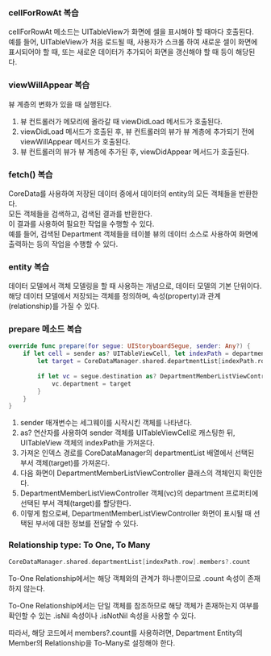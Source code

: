 ### cellForRowAt 복습
cellForRowAt 메소드는 UITableView가 화면에 셀을 표시해야 할 때마다 호출된다.<br>
예를 들어, UITableView가 처음 로드될 때, 사용자가 스크롤 하여 새로운 셀이 화면에 표시되어야
할 때, 또는 새로운 데이터가 추가되어 화면을 갱신해야 할 때 등이 해당된다.<br>


### viewWillAppear 복습
뷰 계층의 변화가 있을 때 실행된다.<br>
1. 뷰 컨트롤러가 메모리에 올라갈 때 viewDidLoad 메서드가 호출된다.<br>
2. viewDidLoad 메서드가 호출된 후, 뷰 컨트롤러의 뷰가 뷰 계층에 추가되기 전에 viewWillAppear 메서드가 호출된다.<br>
3. 뷰 컨트롤러의 뷰가 뷰 계층에 추가된 후, viewDidAppear 메서드가 호출된다.<br>


### fetch() 복습
CoreData를 사용하여 저장된 데이터 중에서 데이터의 entity의 모든 객체들을 반환한다.<br>
모든 객체들을 검색하고, 검색된 결과를 반환한다.<br>
이 결과를 사용하여 필요한 작업을 수행할 수 있다.<br>
예를 들어, 검색된 Department 객체들을 테이블 뷰의 데이터 소스로 사용하여 화면에 출력하는 등의 작업을 수행할 수 있다.<br>

### entity 복습
데이터 모델에서 객체 모델링을 할 때 사용하는 개념으로, 데이터 모델의 기본 단위이다.<br>
해당 데이터 모델에서 저장되는 객체를 정의하며, 속성(property)과 관계(relationship)를 가질 수 있다.<br>


### prepare 메소드 복습
```swift
override func prepare(for segue: UIStoryboardSegue, sender: Any?) {
    if let cell = sender as? UITableViewCell, let indexPath = departmentListTableView.indexPath(for: cell) {
        let target = CoreDataManager.shared.departmentList[indexPath.row]
        
        if let vc = segue.destination as? DepartmentMemberListViewController {
            vc.department = target
        }
    }
}
```
1. sender 매개변수는 세그웨이를 시작시킨 객체를 나타낸다.<br>
2. as? 연산자를 사용하여 sender 객체를 UITableViewCell로 캐스팅한 뒤, UITableView 객체의 indexPath을 가져온다.<br>
3. 가져온 인덱스 경로를 CoreDataManager의 departmentList 배열에서 선택된 부서 객체(target)를 가져온다.<br>
4. 다음 화면이 DepartmentMemberListViewController 클래스의 객체인지 확인한다.<br>
5. DepartmentMemberListViewController 객체(vc)의 department 프로퍼티에 선택된 부서 객체(target)를 할당한다.<br>
6. 이렇게 함으로써, DepartmentMemberListViewController 화면이 표시될 때 선택된 부서에 대한 정보를 전달할 수 있다.<br>

### Relationship type: To One, To Many
```swift
CoreDataManager.shared.departmentList[indexPath.row].members?.count
```
To-One Relationship에서는 해당 객체와의 관계가 하나뿐이므로 .count 속성이 존재하지 않는다.<br>

To-One Relationship에서는 단일 객체를 참조하므로 해당 객체가 존재하는지 여부를 확인할 수 있는 .isNil 속성이나 .isNotNil 속성을 사용할 수 있다.<br>

따라서, 해당 코드에서 members?.count를 사용하려면, Department Entity의 Member의 Relationship을 To-Many로 설정해야 한다.<br>
